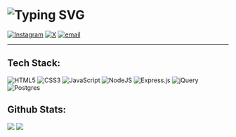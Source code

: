   # ![Typing SVG](https://readme-typing-svg.demolab.com?font=Fira+Code&weight=600&duration=3000&pause=1500&color=82AAFF&width=1100&lines=Hello+there+%F0%9F%91%8B%2C+I'm+Chillie%2C+a+web+development+and+UI%2FUX+design+enthusiast.+;I+love+crafting+clean%2C+user-friendly+interfaces+and+bringing+ideas+to+life+through+code.)

  [![Instagram](https://img.shields.io/badge/Instagram-%23E4405F.svg?logo=Instagram&logoColor=white)](https://instagram.com/reskialamsyah_) [![X](https://img.shields.io/badge/X-black.svg?logo=X&logoColor=white)](https://x.com/21chillie) [![email](https://img.shields.io/badge/Email-D14836?logo=gmail&logoColor=white)](mailto:reskialamsyah.work@gmail.com) 

  ---

## Tech Stack:
![HTML5](https://img.shields.io/badge/html5-%23E34F26.svg?style=for-the-badge&logo=html5&logoColor=white) ![CSS3](https://img.shields.io/badge/css3-%231572B6.svg?style=for-the-badge&logo=css3&logoColor=white) ![JavaScript](https://img.shields.io/badge/javascript-%23323330.svg?style=for-the-badge&logo=javascript&logoColor=%23F7DF1E) ![NodeJS](https://img.shields.io/badge/node.js-6DA55F?style=for-the-badge&logo=node.js&logoColor=white) ![Express.js](https://img.shields.io/badge/express.js-%23404d59.svg?style=for-the-badge&logo=express&logoColor=%2361DAFB) ![jQuery](https://img.shields.io/badge/jquery-%230769AD.svg?style=for-the-badge&logo=jquery&logoColor=white) ![Postgres](https://img.shields.io/badge/postgres-%23316192.svg?style=for-the-badge&logo=postgresql&logoColor=white)


## Github Stats:
![](https://nirzak-streak-stats.vercel.app/?user=21Chillie&theme=blue_navy&hide_border=false)
![](https://github-readme-stats.vercel.app/api/top-langs/?username=21Chillie&theme=blue_navy&hide_border=false&include_all_commits=false&count_private=false&layout=compact)

